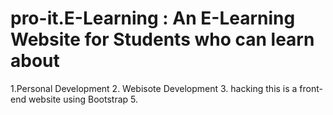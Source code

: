 # pro-it.E-Learning : An E-Learning Website for Students who can learn about 
1.Personal Development
2. Webisote Development 
3. hacking 
this is a front-end website using Bootstrap 5.
